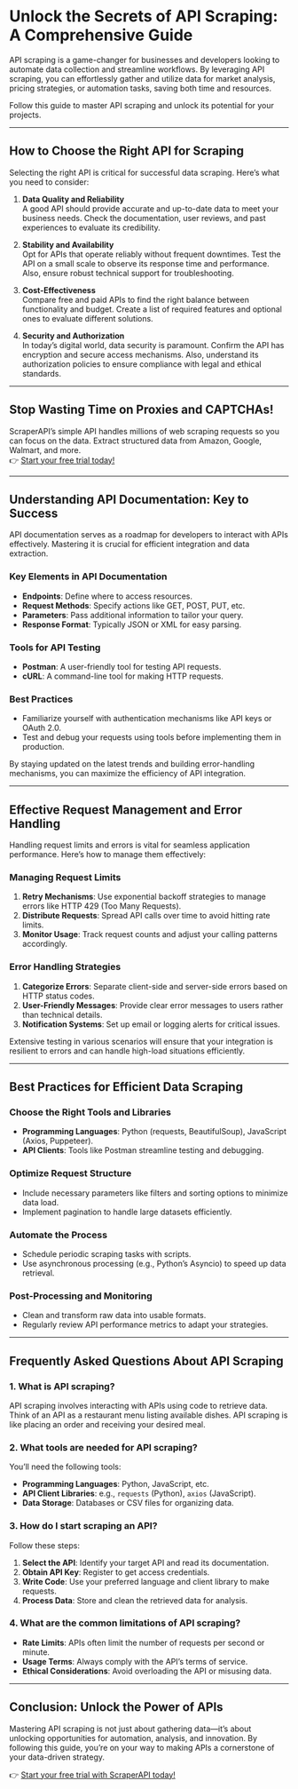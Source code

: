 # Unlock the Secrets of API Scraping: A Comprehensive Guide

API scraping is a game-changer for businesses and developers looking to automate data collection and streamline workflows. By leveraging API scraping, you can effortlessly gather and utilize data for market analysis, pricing strategies, or automation tasks, saving both time and resources.

Follow this guide to master API scraping and unlock its potential for your projects.

---

## How to Choose the Right API for Scraping

Selecting the right API is critical for successful data scraping. Here’s what you need to consider:

1. **Data Quality and Reliability**  
   A good API should provide accurate and up-to-date data to meet your business needs. Check the documentation, user reviews, and past experiences to evaluate its credibility.

2. **Stability and Availability**  
   Opt for APIs that operate reliably without frequent downtimes. Test the API on a small scale to observe its response time and performance. Also, ensure robust technical support for troubleshooting.

3. **Cost-Effectiveness**  
   Compare free and paid APIs to find the right balance between functionality and budget. Create a list of required features and optional ones to evaluate different solutions.

4. **Security and Authorization**  
   In today’s digital world, data security is paramount. Confirm the API has encryption and secure access mechanisms. Also, understand its authorization policies to ensure compliance with legal and ethical standards.

---

## Stop Wasting Time on Proxies and CAPTCHAs!

ScraperAPI’s simple API handles millions of web scraping requests so you can focus on the data. Extract structured data from Amazon, Google, Walmart, and more.  
👉 [Start your free trial today!](https://bit.ly/Scraperapi)

---

## Understanding API Documentation: Key to Success

API documentation serves as a roadmap for developers to interact with APIs effectively. Mastering it is crucial for efficient integration and data extraction.

### Key Elements in API Documentation

- **Endpoints**: Define where to access resources.  
- **Request Methods**: Specify actions like GET, POST, PUT, etc.  
- **Parameters**: Pass additional information to tailor your query.  
- **Response Format**: Typically JSON or XML for easy parsing.

### Tools for API Testing

- **Postman**: A user-friendly tool for testing API requests.  
- **cURL**: A command-line tool for making HTTP requests.  

### Best Practices

- Familiarize yourself with authentication mechanisms like API keys or OAuth 2.0.  
- Test and debug your requests using tools before implementing them in production.  

By staying updated on the latest trends and building error-handling mechanisms, you can maximize the efficiency of API integration.

---

## Effective Request Management and Error Handling

Handling request limits and errors is vital for seamless application performance. Here’s how to manage them effectively:

### Managing Request Limits

1. **Retry Mechanisms**: Use exponential backoff strategies to manage errors like HTTP 429 (Too Many Requests).  
2. **Distribute Requests**: Spread API calls over time to avoid hitting rate limits.  
3. **Monitor Usage**: Track request counts and adjust your calling patterns accordingly.

### Error Handling Strategies

1. **Categorize Errors**: Separate client-side and server-side errors based on HTTP status codes.  
2. **User-Friendly Messages**: Provide clear error messages to users rather than technical details.  
3. **Notification Systems**: Set up email or logging alerts for critical issues.

Extensive testing in various scenarios will ensure that your integration is resilient to errors and can handle high-load situations efficiently.

---

## Best Practices for Efficient Data Scraping

### Choose the Right Tools and Libraries

- **Programming Languages**: Python (requests, BeautifulSoup), JavaScript (Axios, Puppeteer).  
- **API Clients**: Tools like Postman streamline testing and debugging.

### Optimize Request Structure

- Include necessary parameters like filters and sorting options to minimize data load.  
- Implement pagination to handle large datasets efficiently.

### Automate the Process

- Schedule periodic scraping tasks with scripts.  
- Use asynchronous processing (e.g., Python’s Asyncio) to speed up data retrieval.

### Post-Processing and Monitoring

- Clean and transform raw data into usable formats.  
- Regularly review API performance metrics to adapt your strategies.

---

## Frequently Asked Questions About API Scraping

### 1. What is API scraping?

API scraping involves interacting with APIs using code to retrieve data. Think of an API as a restaurant menu listing available dishes. API scraping is like placing an order and receiving your desired meal.

### 2. What tools are needed for API scraping?

You’ll need the following tools:  
- **Programming Languages**: Python, JavaScript, etc.  
- **API Client Libraries**: e.g., `requests` (Python), `axios` (JavaScript).  
- **Data Storage**: Databases or CSV files for organizing data.

### 3. How do I start scraping an API?

Follow these steps:  
1. **Select the API**: Identify your target API and read its documentation.  
2. **Obtain API Key**: Register to get access credentials.  
3. **Write Code**: Use your preferred language and client library to make requests.  
4. **Process Data**: Store and clean the retrieved data for analysis.

### 4. What are the common limitations of API scraping?

- **Rate Limits**: APIs often limit the number of requests per second or minute.  
- **Usage Terms**: Always comply with the API’s terms of service.  
- **Ethical Considerations**: Avoid overloading the API or misusing data.

---

## Conclusion: Unlock the Power of APIs

Mastering API scraping is not just about gathering data—it’s about unlocking opportunities for automation, analysis, and innovation. By following this guide, you’re on your way to making APIs a cornerstone of your data-driven strategy.

👉 [Start your free trial with ScraperAPI today!](https://bit.ly/Scraperapi)
